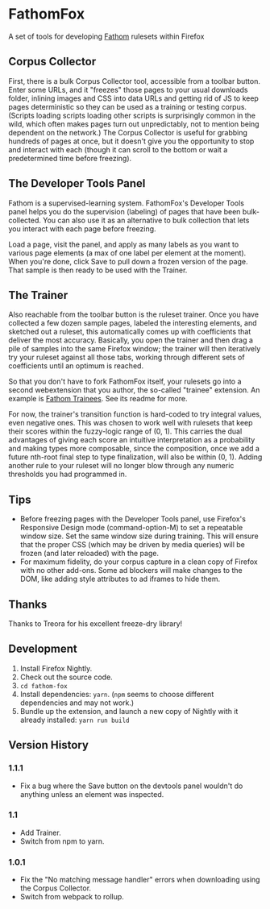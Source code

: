 # FathomFox

A set of tools for developing [Fathom](http://mozilla.github.io/fathom/) rulesets within Firefox

## Corpus Collector

First, there is a bulk Corpus Collector tool, accessible from a toolbar button. Enter some URLs, and it "freezes" those pages to your usual downloads folder, inlining images and CSS into data URLs and getting rid of JS to keep pages deterministic so they can be used as a training or testing corpus. (Scripts loading scripts loading other scripts is surprisingly common in the wild, which often makes pages turn out unpredictably, not to mention being dependent on the network.) The Corpus Collector is useful for grabbing hundreds of pages at once, but it doesn't give you the opportunity to stop and interact with each (though it can scroll to the bottom or wait a predetermined time before freezing).

## The Developer Tools Panel

Fathom is a supervised-learning system. FathomFox's Developer Tools panel helps you do the supervision (labeling) of pages that have been bulk-collected. You can also use it as an alternative to bulk collection that lets you interact with each page before freezing. 

Load a page, visit the panel, and apply as many labels as you want to various page elements (a max of one label per element at the moment). When you're done, click Save to pull down a frozen version of the page. That sample is then ready to be used with the Trainer.

## The Trainer

Also reachable from the toolbar button is the ruleset trainer. Once you have collected a few dozen sample pages, labeled the interesting elements, and sketched out a ruleset, this automatically comes up with coefficients that deliver the most accuracy. Basically, you open the trainer and then drag a pile of samples into the same Firefox window; the trainer will then iteratively try your ruleset against all those tabs, working through different sets of coefficients until an optimum is reached.

So that you don't have to fork FathomFox itself, your rulesets go into a second webextension that you author, the so-called "trainee" extension. An example is [Fathom Trainees](https://github.com/mozilla/fathom-trainees). See its readme for more.

For now, the trainer's transition function is hard-coded to try integral values, even negative ones. This was chosen to work well with rulesets that keep their scores within the fuzzy-logic range of (0, 1). This carries the dual advantages of giving each score an intuitive interpretation as a probability and making types more composable, since the composition, once we add a future nth-root final step to type finalization, will also be within (0, 1). Adding another rule to your ruleset will no longer blow through any numeric thresholds you had programmed in.

## Tips

* Before freezing pages with the Developer Tools panel, use Firefox's Responsive Design mode (command-option-M) to set a repeatable window size. Set the same window size during training. This will ensure that the proper CSS (which may be driven by media queries) will be frozen (and later reloaded) with the page.
* For maximum fidelity, do your corpus capture in a clean copy of Firefox with no other add-ons. Some ad blockers will make changes to the DOM, like adding style attributes to ad iframes to hide them.

## Thanks

Thanks to Treora for his excellent freeze-dry library!

## Development

1. Install Firefox Nightly.
2. Check out the source code.
3. `cd fathom-fox`
4. Install dependencies: `yarn`. (`npm` seems to choose different dependencies and may not work.)
5. Bundle up the extension, and launch a new copy of Nightly with it already installed: `yarn run build`

## Version History

### 1.1.1

* Fix a bug where the Save button on the devtools panel wouldn't do anything unless an element was inspected.

### 1.1

* Add Trainer.
* Switch from npm to yarn.

### 1.0.1

* Fix the "No matching message handler" errors when downloading using the Corpus Collector.
* Switch from webpack to rollup.
